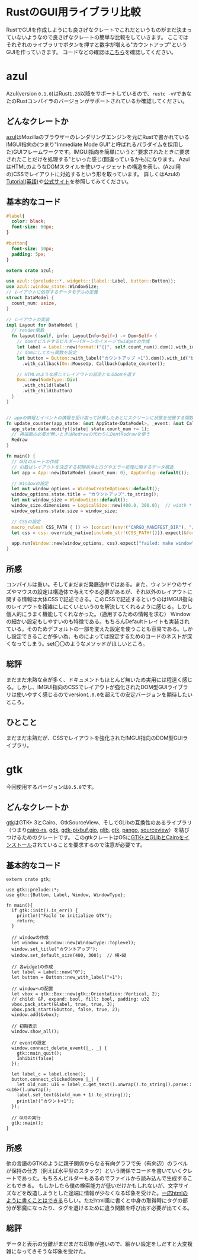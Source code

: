 # RustのGUI用ライブラリ比較
RustでGUIを作成しようにも良さげなクレートでこれだというものがまだ決まっていないようなので良さげなクレートの簡単な比較をしていきます。
ここではそれぞれのライブラリでボタンを押すと数字が増える"カウントアップ"というGUIを作っていきます。
コードなどの確認は[こちら](https://github.com/ogata-k/GUI_cmp)を確認してください。

# azul
Azul(version ```0.1.0```)はRust```1.28```以降をサポートしているので、```rustc -vV```であなたのRustコンパイラのバージョンがサポートされているか確認してください。
## どんなクレートか
[azul](https://github.com/maps4print/azul)はMozillaのブラウザーのレンダリングエンジンを元にRustで書かれているIMGUI指向の(つまり"Immediate Mode GUI"と呼ばれるパラダイムを採用した)GUIフレームワークです。IMGUI指向を簡単にいうと"要求されたときに要求されたことだけを処理する"といった感じ(間違っているかも)になります。
AzulはHTMLのようなDOMスタイルを使いウィジェットの構造を表し、(Azul用の)CSSでレイアウトに対処するという形を取っています。
詳しくはAzulの[Tutorial(英語)](https://github.com/maps4print/azul/wiki)や[公式サイト](https://azul.rs/)を参照してみてください。
## 基本的なコード
``` style.css
#label{
  color: black;
  font-size: 60px;
}

#button{
  font-size: 10px;
  padding: 5px;
}
```

``` main.rs
extern crate azul;

use azul::{prelude::*, widgets::{label::Label, button::Button}};
use azul::window_state::WindowSize;
// レイアウトに依存するデータモデルの定義
struct DataModel {
  count_num: usize,
}

// レイアウトの実装
impl Layout for DataModel {
  // render関数
  fn layout(&self, info: LayoutInfo<Self>) -> Dom<Self> {
    // domでビルドするビルダーパターンのイメージでwidgetの作成
    let label = Label::new(format!("{}", self.count_num)).dom().with_id("label");
    // domにしてから関数を設定
    let button = Button::with_label("カウントアップ +1").dom().with_id("button")
      .with_callback(On::MouseUp, Callback(update_counter));

    // HTMLのような感じでレイアウトの部品となるDomを返す
    Dom::new(NodeType::Div)
      .with_child(label)
      .with_child(button)
  }
}


// appの情報とイベントの情報を受け取って計算したあとにスクリーンに状態を伝搬する関数
fn update_counter(app_state: &mut AppState<DataModel>, _event: &mut CallbackInfo<DataModel>) -> UpdateScreen {
  app_state.data.modify(|state| state.count_num += 1);
  // 再描画の必要が無いときはRedrawの代わりにDontRedrawを使う
  Redraw
}

fn main() {
  // GUIのルートの作成
  // 引数はレイアウトを決定する初期条件とログやエラー処理に関するデータ構造
  let app = App::new(DataModel {count_num: 0}, AppConfig::default());

  // Windowの設定
  let mut window_options = WindowCreateOptions::default();
  window_options.state.title = "カウントアップ".to_string();
  let mut window_size = WindowSize::default();
  window_size.dimensions = LogicalSize::new(400.0, 300.0);  // width * height
  window_options.state.size = window_size;

  // CSSの設定
  macro_rules! CSS_PATH { () => (concat!(env!("CARGO_MANIFEST_DIR"), "/src/style.css")) }
  let css = css::override_native(include_str!(CSS_PATH!())).expect(&format!("failed: override CSS by {}", CSS_PATH!()));

  app.run(Window::new(window_options, css).expect("failed: make window")).expect("failed: start running application");
}
```
## 所感
コンパイルは重い。そしてまだまだ発展途中ではある。また、ウィンドウのサイズやマウスの設定は構造体で与えてやる必要があるが、それ以外のレイアウトに関する情報は大体CSSで記述できる。このCSSで記述するというのはIMGUI指向のレイアウトを複雑にしにくいというのを解決してくれるように感じる。しかし個人的にうまく機能してくれなかった。（適用するための情報を求む）
Windowの細かい設定もしやすいのも特徴である。もちろんDefaultトレイトも実装されている。そのためデフォルトの一部を変えた設定を使うことも容易である。しかし設定できることが多い為、ものによっては設定するためのコードのネストが深くなってしまう。set〇〇のようなメソッドがほしいところ。
## 総評
まだまだ未熟な点が多く、ドキュメントもほとんど無いため実用には程遠く感じる。しかし、IMGUI指向のCSSでレイアウトが強化されたDOM型GUIライブラリは使いやすく感じるのでversion```1.0.0```を超えての安定バージョンを期待したいところ。
## ひとこと
まだまだ未熟だが、CSSでレイアウトを強化されたIMGUI指向のDOM型GUIライブラリ。

# gtk
今回使用するバージョンは```0.5.0```です。
## どんなクレートか
[gtk](https://github.com/gtk-rs/gtk)はGTK+ 3とCairo、GtkSourceView、そしてGLibの互換性のあるライブラリ（つまり[cairo-rs](https://crates.io/crates/cairo-rs), [gdk](https://crates.io/crates/gdk), [gdk-pixbuf](https://crates.io/crates/gdk-pixbuf),[gio](https://crates.io/crates/gio), [glib](https://crates.io/crates/glib), [gtk](https://crates.io/crates/gtk), [pango](https://crates.io/crates/pango), [sourceview](https://crates.io/crates/sourceview)）を結びつけるためのクレートです。
このgtkクレートはOSに[GTK+とGLibとCairoをインストール](https://gtk-rs.org/docs-src/requirements.html)されていることを要求するので注意が必要です。
## 基本的なコード
```
extern crate gtk;

use gtk::prelude::*;
use gtk::{Button, Label, Window, WindowType};

fn main(){
  if gtk::init().is_err() {
    println!("Faild to initialize GTK");
    return;
  }

  // windowの作成
  let window = Window::new(WindowType::Toplevel);
  window.set_title("カウントアップ");
  window.set_default_size(400, 300);  // 横×縦

  // 各widgetの作成
  let label = Label::new("0");
  let button = Button::new_with_label("+1");
  
  // windowへの配置
  let vbox = gtk::Box::new(gtk::Orientation::Vertical, 2);
  // child: &P, expand: bool, fill: bool, padding: u32
  vbox.pack_start(&label, true, true, 3); 
  vbox.pack_start(&button, false, true, 2);
  window.add(&vbox);
  
  // 初期表示
  window.show_all();

  // eventの設定
  window.connect_delete_event(|_, _| {
    gtk::main_quit();
    Inhibit(false)
  });

  let label_c = label.clone();
  button.connect_clicked(move |_| {
    let old_num: u16 = label_c.get_text().unwrap().to_string().parse::<u16>().unwrap();
    label.set_text(&(old_num + 1).to_string());
    println!("カウント+1");
  });

  // GUIの実行
  gtk::main();
}
```
## 所感
他の言語のGTKのように親子関係からなる有向グラフで矢（有向辺）のラベルが保持の仕方（例えば水平型のスタック）という関係でコードを書いていくクレートであった。もちろんビルダーもあるのでファイルから読み込んで生成することもできる。
もしかしたら僕の検索能力が低いだけかもしれないが、文字サイズなどを改造しようとした途端に情報が少なくなる印象を受けた。[一応htmlのように書くことはできる](https://gtk-rs.org/docs/gtk/struct.Label.html#markup-styled-text)らしい。ただhtml風に書くと中身の取得時にタグの部分が邪魔になったり、タグを退けるために違う関数を呼び出す必要が出てくる。
## 総評
データと表示の分離がまだまだな印象が強いので、細かい設定をしだすと大変複雑になってきそうな印象を受けた。


